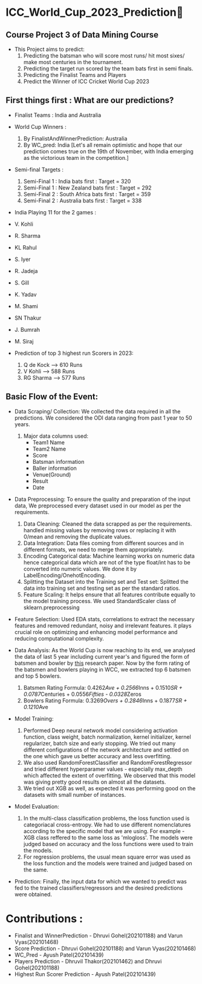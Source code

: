 # ICC_World_Cup_2023_Prediction🏏
## Course Project 3 of Data Mining Course

* This Project aims to predict:
  1. Predicting the batsman who will score most runs/ hit most sixes/ make most centuries in the tournament.
  2. Predicting the target run scored by the team bats first in semi finals.
  3. Predicting the Finalist Teams and Players
  4. Predict the Winner of ICC Cricket World Cup 2023

## First things first : What are our predictions?
* Finalist Teams : India and Australia

* World Cup Winners :
  1. By FinalistAndWinnerPrediction: Australia
  2. By WC_pred: India
  [Let's all remain optimistic and hope that our prediction comes true on the 19th of November, with India emerging as the victorious team in the competition.]

* Semi-final Targets :
  1. Semi-Final 1 : India bats first : Target = 320
  2. Semi-Final 1 : New Zealand bats first : Target = 292
  3. Semi-Final 2 : South Africa bats first : Target = 359
  4. Semi-Final 2 : Australia bats first : Target = 338

* India Playing 11 for the 2 games :
 * V. Kohli
 * R. Sharma
 * KL Rahul
 * S. Iyer
 * R. Jadeja
 * S. Gill
 * K. Yadav
 * M. Shami
 * SN Thakur
 * J. Bumrah
 * M. Siraj

* Prediction of top 3 highest run Scorers in 2023:
  1. Q de Kock --> 610 Runs
  2. V Kohli --> 588 Runs
  3. RG Sharma --> 577 Runs
  

## Basic Flow of the Event:
* Data Scraping/ Collection: We collected the data required in all the predictions. We considered the ODI data ranging from past 1 year to 50 years.
  1. Major data columns used:
     * Team1 Name
     * Team2 Name
     * Score
     * Batsman information
     * Baller information
     * Venue(Ground)
     * Result
     * Date
    
* Data Preprocessing: To ensure the quality and preparation of the input data, We preprocessed every dataset used in our model as per the requirements.
    1. Data Cleaning: Cleaned the data scrapped as per the requirements. handled missing values by removing rows or replacing it with 0/mean and removing the duplicate values.
    2. Data Integration: Data files coming from different sources and in different formats, we need to merge them appropriately.
    3. Encoding Categorical data: Machine learning works on numeric data hence categorical data which are not of the type float/int has to be converted into numeric values. We done it by LabelEncoding/OnehotEncoding.
    4. Splitting the Dataset into the Training set and Test set: Splitted the data into training set and testing set as per the standard ratios.
    5. Feature Scaling: It helps ensure that all features contribute equally to the model training process. We used StandardScaler class of sklearn.preprocessing
   
* Feature Selection: Used EDA stats, correlations to extract the necessary features and removed redundant, noisy and irrelevant features. it plays crucial role on optimizing and enhancing model performance and reducing computational complexity.

* Data Analysis: As the World Cup is now reaching to its end, we analysed the data of last 5 year including current year's and figured the form of batsmen and bowler by [this](https://www.researchgate.net/publication/323611656_Predicting_Players'_Performance_in_One_Day_International_Cricket_Matches_Using_Machine_Learning) research paper. Now by the form rating of the batsmen and bowlers playing in WCC, we extracted top 6 batsmen and top 5 bowlers.

  1. Batsmen Rating Formula: 0.4262*Ave + 0.2566*Inns + 0.1510*SR + 0.0787*Centuries + 0.0556*Fifties - 0.0328*Zeros
  2. Bowlers Rating Formula: 0.3269*Overs + 0.2846*Inns + 0.1877*SR + 0.1210*Ave

* Model Training:
    1. Performed Deep neural network model considering activation function, class weight, batch normalization, kernel initializer, kernel regularizer, batch size and early stopping. We tried out many different configurations of the network architecture and settled on the one which gave us better accuracy and less overfitting.
    2. We also used RandomForestClassifier and RandomForestRegressor and tried different hyperparamer values - especially max_depth which affected the extent of overfitting. We observed that this model was giving pretty good results on almost all the datasets.
    3. We tried out XGB as well, as expected it was performing good on the datasets with small number of instances.

* Model Evaluation:
   1. In the multi-class classification problems, the loss function used is categoriacal cross-entropy. We had to use different nomenclatures according to the specific model that we are using. For example - XGB class reffered to the same loss as 'mlogloss'. The models were judged based on accuracy and the loss functions were used to train the models.
   2. For regression problems, the usual mean square error was used as the loss function and the models were trained and judged based on the same.
  
* Prediction:
    Finally, the input data for which we wanted to predict was fed to the trained classifiers/regressors and the desired predictions were obtained.
     

# Contributions :
 * Finalist and WinnerPrediction - Dhruvi Gohel(202101188) and Varun Vyas(202101468)
 * Score Prediction - Dhruvi Gohel(202101188) and Varun Vyas(202101468)
 * WC_Pred - Ayush Patel(202101439)
 * Players Prediction - Dhruvil Thakor(202101462) and Dhruvi Gohel(202101188)
 * Highest Run Scorer Prediction - Ayush Patel(202101439)
